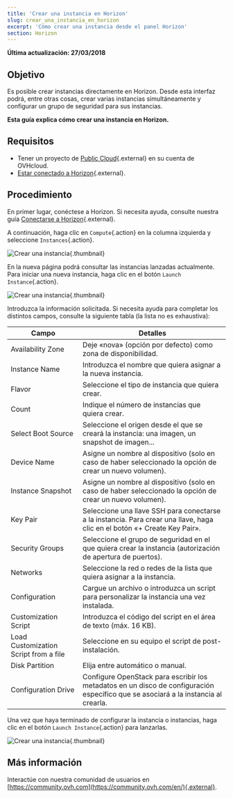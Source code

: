 ```yaml
---
title: 'Crear una instancia en Horizon'
slug: crear_una_instancia_en_horizon
excerpt: 'Cómo crear una instancia desde el panel Horizon'
section: Horizon
---
```


**Última actualización: 27/03/2018**

## Objetivo

Es posible crear instancias directamente en Horizon. Desde esta interfaz podrá, entre otras cosas, crear varias instancias simultáneamente y configurar un grupo de seguridad para sus instancias.

**Esta guía explica cómo crear una instancia en Horizon.**

## Requisitos

- Tener un proyecto de [Public Cloud](https://www.ovh.com/world/es/public-cloud/){.external} en su cuenta de OVHcloud.
- [Estar conectado a Horizon](../crear_un_acceso_a_horizon/){.external}. 

## Procedimiento

En primer lugar, conéctese a Horizon. Si necesita ayuda, consulte nuestra guía [Conectarse a Horizon](../crear_un_acceso_a_horizon/){.external}.

A continuación, haga clic en `Compute`{.action} en la columna izquierda y seleccione `Instances`{.action}.

![Crear una instancia](images/create-instance-step1.png){.thumbnail}

En la nueva página podrá consultar las instancias lanzadas actualmente. Para iniciar una nueva instancia, haga clic en el botón `Launch Instance`{.action}.

![Crear una instancia](images/create-instance-step2.png){.thumbnail}

Introduzca la información solicitada. Si necesita ayuda para completar los distintos campos, consulte la siguiente tabla (la lista no es exhaustiva): 

|Campo|Detalles|
|---|---|
|Availability Zone|Deje «nova» (opción por defecto) como zona de disponibilidad.|
|Instance Name|Introduzca el nombre que quiera asignar a la nueva instancia.|
|Flavor|Seleccione el tipo de instancia que quiera crear.|
|Count|Indique el número de instancias que quiera crear.|
|Select Boot Source|Seleccione el origen desde el que se creará la instancia: una imagen, un snapshot de imagen...|
|Device Name|Asigne un nombre al dispositivo (solo en caso de haber seleccionado la opción de crear un nuevo volumen).|
|Instance Snapshot|Asigne un nombre al dispositivo (solo en caso de haber seleccionado la opción de crear un nuevo volumen).|
|Key Pair|Seleccione una llave SSH para conectarse a la instancia. Para crear una llave, haga clic en el botón «+ Create Key Pair».|
|Security Groups|Seleccione el grupo de seguridad en el que quiera crear la instancia (autorización de apertura de puertos).|
|Networks|Seleccione la red o redes de la lista que quiera asignar a la instancia.|
|Configuration|Cargue un archivo o introduzca un script para personalizar la instancia una vez instalada.|
|Customization Script|Introduzca el código del script en el área de texto (máx. 16 KB).|
|Load Customization Script from a file|Seleccione en su equipo el script de post-instalación.|
|Disk Partition|Elija entre automático o manual.|
|Configuration Drive|Configure OpenStack para escribir los metadatos en un disco de configuración específico que se asociará a la instancia al crearla.|

Una vez que haya terminado de configurar la instancia o instancias, haga clic en el botón `Launch Instance`{.action} para lanzarlas.

![Crear una instancia](images/create-instance-step3.png){.thumbnail}

## Más información

Interactúe con nuestra comunidad de usuarios en [https://community.ovh.com](https://community.ovh.com/en/){.external}.
